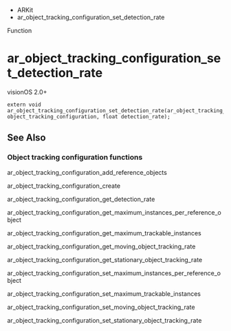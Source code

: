 

- ARKit
-  ar_object_tracking_configuration_set_detection_rate 

Function

# ar_object_tracking_configuration_set_detection_rate

visionOS 2.0+

``` source
extern void ar_object_tracking_configuration_set_detection_rate(ar_object_tracking_configuration_t object_tracking_configuration, float detection_rate);
```

## See Also

### Object tracking configuration functions

ar_object_tracking_configuration_add_reference_objects

ar_object_tracking_configuration_create

ar_object_tracking_configuration_get_detection_rate

ar_object_tracking_configuration_get_maximum_instances_per_reference_object

ar_object_tracking_configuration_get_maximum_trackable_instances

ar_object_tracking_configuration_get_moving_object_tracking_rate

ar_object_tracking_configuration_get_stationary_object_tracking_rate

ar_object_tracking_configuration_set_maximum_instances_per_reference_object

ar_object_tracking_configuration_set_maximum_trackable_instances

ar_object_tracking_configuration_set_moving_object_tracking_rate

ar_object_tracking_configuration_set_stationary_object_tracking_rate

